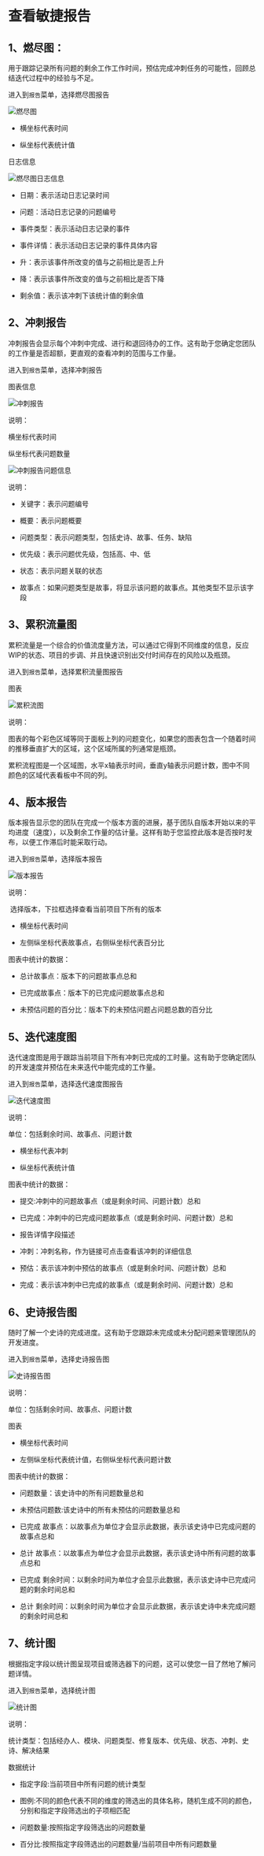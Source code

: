 ﻿# 查看敏捷报告

## 1、燃尽图：

用于跟踪记录所有问题的剩余工作工作时间，预估完成冲刺任务的可能性，回顾总结迭代过程中的经验与不足。

进入到`报告`菜单，选择燃尽图报告

![燃尽图](../image/agile/burndown_report.png)

- 横坐标代表时间

- 纵坐标代表统计值
 
日志信息

![燃尽图日志信息](../image/agile/burndown_log_report.png)

- 日期：表示活动日志记录时间 

- 问题：活动日志记录的问题编号 

- 事件类型：表示活动日志记录的事件

- 事件详情：表示活动日志记录的事件具体内容

- 升：表示该事件所改变的值与之前相比是否上升

- 降：表示该事件所改变的值与之前相比是否下降

- 剩余值：表示该冲刺下该统计值的剩余值

## 2、冲刺报告

冲刺报告会显示每个冲刺中完成、进行和退回待办的工作。这有助于您确定您团队的工作量是否超额，更直观的查看冲刺的范围与工作量。

进入到`报告`菜单，选择冲刺报告

图表信息

![冲刺报告](../image/agile/sprint_report.png)

说明：

横坐标代表时间

纵坐标代表问题数量

![冲刺报告问题信息](../image/agile/sprint_log_report.png)

说明：
 
 - 关键字：表示问题编号 
 
 - 概要：表示问题概要 
 
 - 问题类型：表示问题类型，包括史诗、故事、任务、缺陷
 
 - 优先级：表示问题优先级，包括高、中、低
 
 - 状态：表示问题关联的状态
 
 - 故事点：如果问题类型是故事，将显示该问题的故事点。其他类型不显示该字段 
 
## 3、累积流量图

累积流量是一个综合的价值流度量方法，可以通过它得到不同维度的信息，反应WIP的状态、项目的步调、并且快速识别出交付时间存在的风险以及瓶颈。

进入到`报告`菜单，选择累积流量图报告

图表

![累积流图](../image/agile/accumulate_flow_report.png)

说明：

图表的每个彩色区域等同于面板上列的问题变化，如果您的图表包含一个随着时间的推移垂直扩大的区域，这个区域所属的列通常是瓶颈。

累积流程图是一个区域图，水平x轴表示时间，垂直y轴表示问题计数，图中不同颜色的区域代表看板中不同的列。

## 4、版本报告

版本报告显示您的团队在完成一个版本方面的进展，基于团队自版本开始以来的平均进度（速度），以及剩余工作量的估计量。这样有助于您监控此版本是否按时发布，以便工作滞后时能采取行动。

进入到`报告`菜单，选择版本报告


![版本报告](../image/agile/version_report.png)

说明：

 选择版本，下拉框选择查看当前项目下所有的版本

 - 横坐标代表时间

 - 左侧纵坐标代表故事点，右侧纵坐标代表百分比 

图表中统计的数据： 

 - 总计故事点：版本下的问题故事点总和

 - 已完成故事点：版本下的已完成问题故事点总和

 - 未预估问题的百分比：版本下的未预估问题占问题总数的百分比
 
## 5、迭代速度图

迭代速度图是用于跟踪当前项目下所有冲刺已完成的工时量。这有助于您确定团队的开发速度并预估在未来迭代中能完成的工作量。

进入到`报告`菜单，选择迭代速度图报告


![迭代速度图](../image/agile/velocity_report.png)

说明：

单位：包括剩余时间、故事点、问题计数

 - 横坐标代表冲刺 

 - 纵坐标代表统计值 

图表中统计的数据：

 - 提交:冲刺中的问题故事点（或是剩余时间、问题计数）总和 

 - 已完成：冲刺中的已完成问题故事点（或是剩余时间、问题计数）总和 

 - 报告详情字段描述

 - 冲刺：冲刺名称，作为链接可点击查看该冲刺的详细信息

 - 预估：表示该冲刺中预估的故事点（或是剩余时间、问题计数）总和

 - 完成：表示该冲刺中已完成的故事点（或是剩余时间、问题计数）总和

## 6、史诗报告图

随时了解一个史诗的完成进度。这有助于您跟踪未完成或未分配问题来管理团队的开发进度。

进入到`报告`菜单，选择史诗报告图


![史诗报告图](../image/agile/epic_report.png)

说明：

单位：包括剩余时间、故事点、问题计数

图表
 
 - 横坐标代表时间 
 
 - 左侧纵坐标代表统计值，右侧纵坐标代表问题计数 

图表中统计的数据：
 
 - 问题数量：该史诗中的所有问题数量总和 
 
 - 未预估问题数:该史诗中的所有未预估的问题数量总和
 
 - 已完成 故事点：以故事点为单位才会显示此数据，表示该史诗中已完成问题的故事点总和
 
 - 总计 故事点：以故事点为单位才会显示此数据，表示该史诗中所有问题的故事点总和
 
 - 已完成 剩余时间：以剩余时间为单位才会显示此数据，表示该史诗中已完成问题的剩余时间总和 
 
 - 总计 剩余时间：以剩余时间为单位才会显示此数据，表示该史诗中未完成问题的剩余时间总和
 
 
## 7、统计图

根据指定字段以统计图呈现项目或筛选器下的问题，这可以使您一目了然地了解问题详情。

进入到`报告`菜单，选择统计图

![统计图](../image/agile/statistics_report.png)

说明：
 
统计类型：包括经办人、模块、问题类型、修复版本、优先级、状态、冲刺、史诗、解决结果 

数据统计
 
 - 指定字段:当前项目中所有问题的统计类型 
 
 - 图例:不同的颜色代表不同的维度的筛选出的具体名称，随机生成不同的颜色，分别和指定字段筛选出的子项相匹配
 
 - 问题数量:按照指定字段筛选出的问题数量
 
 - 百分比:按照指定字段筛选出的问题数量/当前项目中所有问题数量












